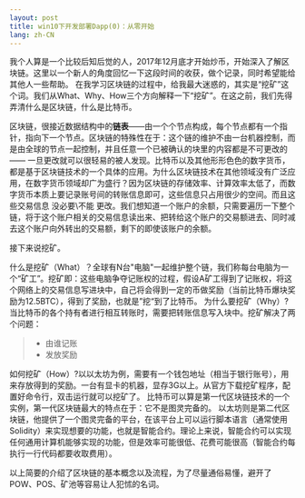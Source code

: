 ```yaml
---
layout: post
title: win10下开发部署Dapp(0)：从零开始
lang: zh-CN
---
```



我个人算是一个比较后知后觉的人，2017年12月底才开始炒币，开始深入了解区块链。这里以一个新人的角度回忆一下这段时间的收获，做个记录，同时希望能给其他人一些帮助。
在我学习区块链的过程中，给我最大迷惑的，其实是“挖矿”这个词。我们从What、Why、How三个方向解释一下“挖矿”。在这之前，我们先得弄清什么是区块链，什么是比特币。

区块链，很接近数据结构中的**链表**——由一个个节点构成，每个节点都有一个指针，指向下一个节点。区块链的特殊性在于：这个链的维护不由一台机器控制，而是由全球的节点一起控制，并且任意一个已被确认的块里的内容都是不可更改的—— 一旦更改就可以很轻易的被人发现。比特币以及其他形形色色的数字货币，都是基于区块链技术的一个具体的应用。为什么区块链技术在其他领域没有广泛应用，在数字货币领域却广为盛行？因为区块链的存储效率、计算效率太低了，而数字货币本质上要记录账号间的转账信息即可，这些信息只占用很少的空间。而且这些交易信息 没必要\不能 更改。我们想知道一个账户的余额，只需要遍历一下整个链，将于这个账户相关的交易信息读出来、把转给这个账户的交易额进去、同时减去这个账户向外转出的交易额，剩下的即使该账户的余额。

接下来说挖矿。

什么是挖矿（What）？全球有N台"电脑"一起维护整个链，我们称每台电脑为一个“矿工”。挖矿即：这些电脑争夺记账权的过程，假设A矿工得到了记账权，将这个网络上的交易信息写进块中，自己将会得到一定的币做奖励（当前比特币爆块奖励为12.5BTC），得到了奖励，也就是”挖“到了比特币。
为什么要挖矿（Why）? 当比特币的各个持有者进行相互转账时，需要把转账信息写入块中。挖矿解决了两个问题：
>* 由谁记账 
>* 发放奖励

如何挖矿（How）?以以太坊为例，需要有一个钱包地址（相当于银行账号），用来存放得到的奖励。一台有显卡的机器，显存3G以上。从官方下载挖矿程序，配置好命令行，双击运行就可以挖矿了。
比特币可以算是第一代区块链技术的一个实例，第一代区块链最大的特点在于：它不是图灵完备的。
以太坊则是第二代区块链，他提供了一个图灵完备的平台，在该平台上可以运行脚本语言（通常使用Solidity）来实现想要的功能，也就是智能合约。理论上来说，智能合约可以实现任何通用计算机能够实现的功能，但是效率可能很低、花费可能很高（智能合约每执行一行代码都要收取费用）。

以上简要的介绍了区块链的基本概念以及流程，为了尽量通俗易懂，避开了POW、POS、矿池等容易让人犯怵的名词。